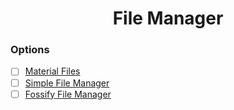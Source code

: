 <h1 align="center">File Manager</h1>

### Options

- [ ] [Material Files](https://f-droid.org/en/packages/me.zhanghai.android.files/)
- [ ] [Simple File Manager](https://github.com/SimpleMobileTools/Simple-File-Manager)
- [ ] [Fossify File Manager](https://github.com/FossifyOrg/File-Manager)
